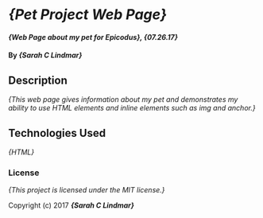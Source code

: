 # _{Pet Project Web Page}_

#### _{Web Page about my pet for Epicodus}, {07.26.17}_

#### By _**{Sarah C Lindmar}**_

## Description

_{This web page gives information about my pet and demonstrates my ability to use HTML elements and inline elements such as img and anchor.}_

## Technologies Used

_{HTML}_

### License

*{This project is licensed under the MIT license.}*

Copyright (c) 2017 **_{Sarah C Lindmar}_**
